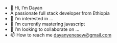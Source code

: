 - 👋 Hi, I’m  Dayan 
- A passionate full stack  developer from Ethiopia
- 👀 I’m interested in ...
- 🌱 I’m currently mastering javascript
- 💞️ I’m looking to collaborate on ...
- 📫 How to reach me dayanyenesew@gmail.com

<!---
dayan27/dayan27 is a ✨ special ✨ repository because its `README.md` (this file) appears on your GitHub profile.
You can click the Preview link to take a look at your changes.
 Hi 👋, I'm Dayan 
A passionate fullstack  developer from Ethiopia
--->
